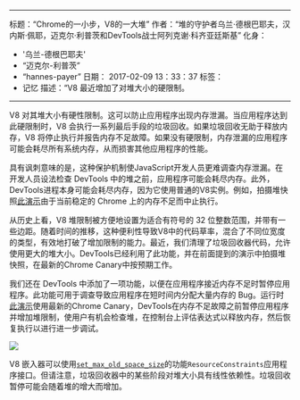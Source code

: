 ***

标题：“Chrome的一小步，V8的一大堆”
作者：“堆的守护者乌兰·德根巴耶夫，汉内斯·佩耶，迈克尔·利普茨和DevTools战士阿列克谢·科齐亚廷斯基”
化身：

*   '乌兰-德根巴耶夫'
*   “迈克尔-利普茨”
*   “hannes-payer”
    日期： 2017-02-09 13：33：37
    标签：
*   记忆
    描述：“V8 最近增加了对堆大小的硬限制。

***

V8 对其堆大小有硬性限制。这可以防止应用程序出现内存泄漏。当应用程序达到此硬限制时，V8 会执行一系列最后手段的垃圾回收。如果垃圾回收无助于释放内存，V8 将停止执行并报告内存不足故障。如果没有硬限制，内存泄漏的应用程序可能会耗尽所有系统内存，从而损害其他应用程序的性能。

具有讽刺意味的是，这种保护机制使JavaScript开发人员更难调查内存泄漏。在开发人员设法检查 DevTools 中的堆之前，应用程序可能会耗尽内存。此外，DevTools进程本身可能会耗尽内存，因为它使用普通的V8实例。例如，拍摄堆快照[此演示](https://ulan.github.io/misc/heap-snapshot-demo.html)由于当前稳定的 Chrome 上的内存不足而中止执行。

从历史上看，V8 堆限制被方便地设置为适合有符号的 32 位整数范围，并带有一些边距。随着时间的推移，这种便利性导致V8中的代码草率，混合了不同位宽度的类型，有效地打破了增加限制的能力。最近，我们清理了垃圾回收器代码，允许使用更大的堆大小。DevTools已经利用了此功能，并在前面提到的演示中拍摄堆快照，在最新的Chrome Canary中按预期工作。

我们还在 DevTools 中添加了一项功能，以便在应用程序接近内存不足时暂停应用程序。此功能可用于调查导致应用程序在短时间内分配大量内存的 Bug。运行时[此演示](https://ulan.github.io/misc/oom.html)使用最新的Chrome Canary，DevTools在内存不足故障之前暂停应用程序并增加堆限制，使用户有机会检查堆，在控制台上评估表达式以释放内存，然后恢复执行以进行进一步调试。

![](/\_img/heap-size-limit/debugger.png)

V8 嵌入器可以使用[`set_max_old_space_size`](https://codesearch.chromium.org/chromium/src/v8/include/v8.h?q=set_max_old_space_size)的功能`ResourceConstraints`应用程序接口。但请注意，垃圾回收器中的某些阶段对堆大小具有线性依赖性。垃圾回收暂停可能会随着堆的增大而增加。
